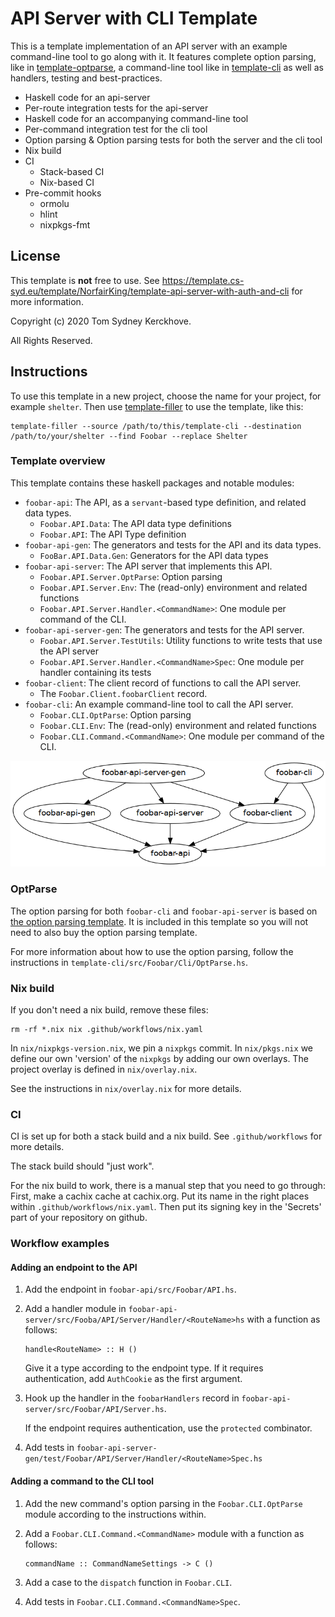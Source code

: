 # API Server with CLI Template

This is a template implementation of an API server with an example command-line tool to go along with it.
It features complete option parsing, like in [template-optparse](https://github.com/NorfairKing/template-optparse), a command-line tool like in [template-cli](https://github.com/NorfairKing/template-cli) as well as  handlers, testing and best-practices.

* Haskell code for an api-server
* Per-route integration tests for the api-server
* Haskell code for an accompanying command-line tool
* Per-command integration test for the cli tool
* Option parsing & Option parsing tests for both the server and the cli tool
* Nix build
* CI
  * Stack-based CI
  * Nix-based CI
* Pre-commit hooks
  * ormolu
  * hlint
  * nixpkgs-fmt

## License

This template is **not** free to use.
See https://template.cs-syd.eu/template/NorfairKing/template-api-server-with-auth-and-cli for more information.

Copyright (c) 2020 Tom Sydney Kerckhove.

All Rights Reserved.

## Instructions

To use this template in a new project, choose the name for your project, for example `shelter`.
Then use [template-filler](https://github.com/NorfairKing/template-filler) to use the template, like this:

```
template-filler --source /path/to/this/template-cli --destination /path/to/your/shelter --find Foobar --replace Shelter
```

### Template overview

This template contains these haskell packages and notable modules:

- `foobar-api`: The API, as a `servant`-based type definition, and related data types.
  - `Foobar.API.Data`: The API data type definitions
  - `Foobar.API`: The API Type definition
- `foobar-api-gen`: The generators and tests for the API and its data types.
  - `FooBar.API.Data.Gen`: Generators for the API data types
- `foobar-api-server`: The API server that implements this API.
  - `Foobar.API.Server.OptParse`: Option parsing
  - `Foobar.API.Server.Env`: The (read-only) environment and related functions
  - `Foobar.API.Server.Handler.<CommandName>`: One module per command of the CLI.
- `foobar-api-server-gen`: The generators and tests for the API server.
  - `Foobar.API.Server.TestUtils`: Utility functions to write tests that use the API server
  - `Foobar.API.Server.Handler.<CommandName>Spec`: One module per handler containing its tests
- `foobar-client`: The client record of functions to call the API server.
  - The `Foobar.Client.foobarClient` record.
- `foobar-cli`: An example command-line tool to call the API server.
  - `Foobar.CLI.OptParse`: Option parsing
  - `Foobar.CLI.Env`: The (read-only) environment and related functions
  - `Foobar.CLI.Command.<CommandName>`: One module per command of the CLI.


![Dependency graph](dependencies.png)

### OptParse

The option parsing for both `foobar-cli` and `foobar-api-server` is based on [the option parsing template](https://github.com/NorfairKing/template-optparse).
It is included in this template so you will not need to also buy the option parsing template.

For more information about how to use the option parsing, follow the instructions in `template-cli/src/Foobar/Cli/OptParse.hs`.

### Nix build

If you don't need a nix build, remove these files:

```
rm -rf *.nix nix .github/workflows/nix.yaml
```

In `nix/nixpkgs-version.nix`, we pin a `nixpkgs` commit.
In `nix/pkgs.nix` we define our own 'version' of the `nixpkgs` by adding our own overlays.
The project overlay is defined in `nix/overlay.nix`.

See the instructions in `nix/overlay.nix` for more details.

### CI

CI is set up for both a stack build and a nix build.
See `.github/workflows` for more details.

The stack build should "just work".

For the nix build to work, there is a manual step that you need to go through:
First, make a cachix cache at cachix.org.
Put its name in the right places within `.github/workflows/nix.yaml`.
Then put its signing key in the 'Secrets' part of your repository on github.

### Workflow examples

#### Adding an endpoint to the API

1. Add the endpoint in `foobar-api/src/Foobar/API.hs`.
2. Add a handler module in `foobar-api-server/src/Fooba/API/Server/Handler/<RouteName>hs` with a function as follows:

   ```
   handle<RouteName> :: H ()
   ```

   Give it a type according to the endpoint type.
   If it requires authentication, add `AuthCookie` as the first argument.

3. Hook up the handler in the `foobarHandlers` record in `foobar-api-server/src/Foobar/API/Server.hs`.

   If the endpoint requires authentication, use the `protected` combinator.

4. Add tests in `foobar-api-server-gen/test/Foobar/API/Server/Handler/<RouteName>Spec.hs`

#### Adding a command to the CLI tool

1. Add the new command's option parsing in the `Foobar.CLI.OptParse` module according to the instructions within.

2. Add a `Foobar.CLI.Command.<CommandName>` module with a function as follows:

   ```
   commandName :: CommandNameSettings -> C ()
   ```

3. Add a case to the `dispatch` function in `Foobar.CLI`.
4. Add tests in `Foobar.CLI.Command.<CommandName>Spec`.

